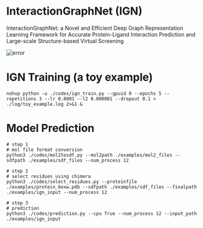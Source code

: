 # InteractionGraphNet (IGN)
  InteractionGraphNet: a Novel and Efficient Deep Graph Representation Learning Framework for Accurate Protein-Ligand Interaction Prediction and Large-scale Structure-based Virtual Screening

![error](https://github.com/zjujdj/InteractionGraphNet/blob/master/workflow_new.jpg)



# IGN Training (a toy example)
```
nohup python -u ./codes/ign_train.py --gpuid 0 --epochs 5 --repetitions 3 --lr 0.0001 --l2 0.000001 --dropout 0.1 > ./log/toy_example.log 2>&1 &
```
# Model Prediction
```
# step 1
# mol file format conversion
python3 ./codes/mol2tosdf.py --mol2path ./examples/mol2_files --sdfpath ./examples/sdf_files --num_process 12

# step 2
# select residues using chimera
python3 ./codes/select_residues.py --proteinfile ./examples/protein_6exw.pdb --sdfpath ./examples/sdf_files --finalpath ./examples/ign_input --num_process 12

# step 3
# prediction
python3 ./codes/prediction.py --cpu True --num_process 12 --input_path  ./examples/ign_input
```
